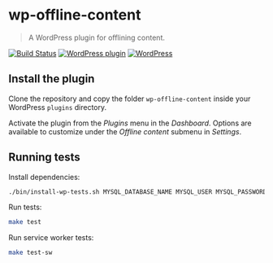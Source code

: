 # wp-offline-content
> A WordPress plugin for offlining content.

[![Build Status](https://travis-ci.org/delapuente/wp-offline-content.svg?branch=master)](https://travis-ci.org/delapuente/wp-offline-content) [![WordPress plugin](https://img.shields.io/wordpress/plugin/v/offline-content.svg)](https://wordpress.org/plugins/offline-content/) [![WordPress](https://img.shields.io/wordpress/plugin/dt/offline-content.svg)](https://wordpress.org/plugins/offline-content/)

## Install the plugin

Clone the repository and copy the folder `wp-offline-content` inside your WordPress `plugins` directory.

Activate the plugin from the _Plugins_ menu in the _Dashboard_. Options are available to customize under the _Offline content_ submenu in _Settings_.

## Running tests

Install dependencies:
```bash
./bin/install-wp-tests.sh MYSQL_DATABASE_NAME MYSQL_USER MYSQL_PASSWORD localhost latest
```

Run tests:
```bash
make test
```

Run service worker tests:
```bash
make test-sw
```
